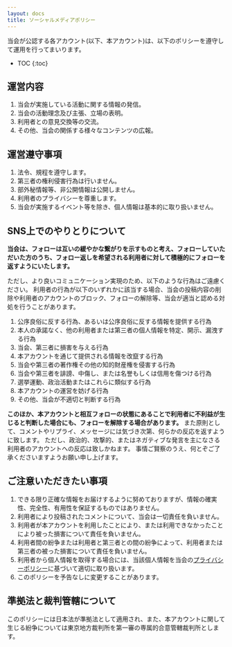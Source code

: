 ```yaml
---
layout: docs
title: ソーシャルメディアポリシー
---
```


当会が公認する各アカウント(以下、本アカウント)は、以下のポリシーを遵守して運用を行ってまいります。

- TOC
{:toc}

## 運営内容
1. 当会が実施している活動に関する情報の発信。
1. 当会の活動理念及び主張、立場の表明。
1. 利用者との意見交換等の交流。
1. その他、当会の関係する様々なコンテンツの広報。

## 運営遵守事項
1. 法令、規程を遵守します。
1. 第三者の権利侵害行為は行いません。
1. 部外秘情報等、非公開情報は公開しません。
1. 利用者のプライバシーを尊重します。
1. 当会が実施するイベント等を除き、個人情報は基本的に取り扱いません。

## SNS上でのやりとりについて

**当会は、フォローは互いの緩やかな繋がりを示すものと考え、フォローしていただいた方のうち、フォロー返しを希望される利用者に対して積極的にフォローを返すようにいたします。**

ただし、より良いコミュニケーション実現のため、以下のような行為はご遠慮ください。
利用者の行為が以下のいずれかに該当する場合、当会の投稿内容の削除や利用者のアカウントのブロック、フォローの解除等、当会が適当と認める対処を行うことがあります。

1. 公序良俗に反する行為、あるいは公序良俗に反する情報を提供する行為
1. 本人の承諾なく、他の利用者または第三者の個人情報を特定、開示、漏洩する行為
1. 当会、第三者に損害を与える行為
1. 本アカウントを通じて提供される情報を改竄する行為
1. 当会や第三者の著作権その他の知的財産権を侵害する行為
1. 当会や第三者を誹謗、中傷し、または名誉もしくは信用を傷つける行為
1. 選挙運動、政治活動またはこれらに類似する行為
1. 本アカウントの運営を妨げる行為
1. その他、当会が不適切と判断する行為

**このほか、本アカウントと相互フォローの状態にあることで利用者に不利益が生じると判断した場合にも、フォローを解除する場合があります。**
また原則として、コメントやリプライ、メッセージには気づき次第、何らかの反応を返すように致します。
ただし、政治的、攻撃的、またはネガティブな発言を主になさる利用者のアカウントへの反応は致しかねます。
事情ご賢察のうえ、何とぞご了承くださいますようお願い申し上げます。

## ご注意いただきたい事項
1. できる限り正確な情報をお届けするように努めておりますが、情報の確実性、完全性、有用性を保証するものではありません。
1. 利用者により投稿されたコメントについて、当会は一切責任を負いません。
1. 利用者が本アカウントを利用したことにより、または利用できなかったことにより被った損害について責任を負いません。
1. 利用者間の紛争または利用者と第三者との間の紛争によって、利用者または第三者の被った損害について責任を負いません。
1. 利用者から個人情報を取得する場合には、当該個人情報を当会の[プライバシーポリシー](https://www.kikuzukikai.org/rules/privacy.html)に基づいて適切に取り扱います。
1. このポリシーを予告なしに変更することがあります。

## 準拠法と裁判管轄について
このポリシーには日本法が準拠法として適用され、また、本アカウントに関して生じる紛争については東京地方裁判所を第一審の専属的合意管轄裁判所とします。
